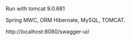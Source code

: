 Run with tomcat 9.0.681

Spring MWC, ORM Hibernate, MySQL, TOMCAT.

http://localhost:8080/swagger-ui/
